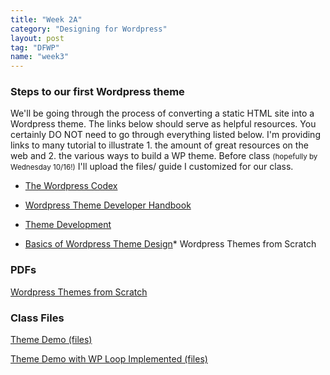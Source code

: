```yaml
---
title: "Week 2A"
category: "Designing for Wordpress"
layout: post
tag: "DFWP"
name: "week3"
---
```


### Steps to our first Wordpress theme

We'll be going through the process of converting a static HTML site into a Wordpress theme. The links below should serve as helpful resources. You certainly DO NOT need to go through everything listed below. I'm providing links to many tutorial to illustrate 1. the amount of great resources on the web and 2. the various ways to build a WP theme. Before class <small>(hopefully by Wednesday 10/16!)</small> I'll upload the files/ guide I customized for our class. 

*   [The Wordpress Codex](https://codex.wordpress.org/)

*   [Wordpress Theme Developer Handbook](http://make.wordpress.org/docs/theme-developer-handbook/)

*   [Theme Development](http://codex.wordpress.org/Theme_Development)

*   [Basics of Wordpress Theme Design](http://codex.wordpress.org/Site_Design_and_Layout)*   Wordpress Themes from Scratch

### PDFs

[Wordpress Themes from Scratch](bin/wpThemesfromScratch.pdf)

### Class Files

[Theme Demo (files)](bin/themeDemo.zip)

[Theme Demo with WP Loop Implemented (files)](bin/themeDemoLoop.zip)